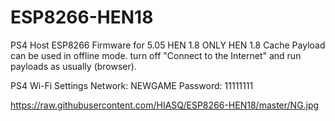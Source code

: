 # ESP8266-HEN18
PS4 Host ESP8266 Firmware  for 5.05 HEN 1.8 
ONLY HEN 1.8 
Cache
Payload can be used in offline mode.  turn off "Connect to the Internet" and run payloads as usually (browser).

PS4 Wi-Fi Settings
Network: NEWGAME
Password: 11111111

https://raw.githubusercontent.com/HIASQ/ESP8266-HEN18/master/NG.jpg
